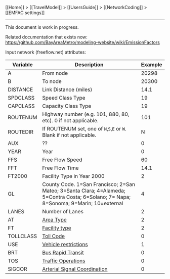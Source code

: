 [[Home]] > [[TravelModel]] > [[UsersGuide]] > [[NetworkCoding]] > [[EMFAC settings]]

***

This document is work in progress. 

Related documentation that exists now: https://github.com/BayAreaMetro/modeling-website/wiki/EmissionFactors

Input network (freeflow.net) attributes:

| Variable | Description | Example |
|----------|-------------|---------|
| A | From node | 20298 |
| B | To node | 20300 |
| DISTANCE | Link Distance (miles) | 14.1 |
| SPDCLASS | Speed Class Type | 19 |
| CAPCLASS | Capacity Class Type | 19 |
| ROUTENUM | Highway number (e.g. 101, 880, 80, etc).  0 if not applicable. | 101 |
| ROUTEDIR | If ROUTENUM set, one of `N`,`S`,`E` or `W`.  Blank if not applicable. | N |
| AUX | ?? | 0 |
| YEAR | Year | 0 |
| FFS | Free Flow Speed | 60 |
| FFT | Free Flow Time | 14.1 |
| FT2000 | Facility Type in Year 2000 | 2 |
| GL | County Code. 1=San Francisco; 2=San Mateo; 3=Santa Clara; 4=Alameda; 5=Contra Costa; 6=Solano; 7= Napa; 8=Sonoma; 9=Marin; 10=external | 4 |
| LANES | Number of Lanes | 2 |
| AT | [Area Type](https://github.com/BayAreaMetro/modeling-website/wiki/MasterNetworkLookupTables#area-type-at) | 2 |
| FT | [Facility type](https://github.com/BayAreaMetro/modeling-website/wiki/MasterNetworkLookupTables#facility-type-ft)  | 2 |
| TOLLCLASS | [Toll Code](https://github.com/BayAreaMetro/modeling-website/wiki/MasterNetworkLookupTables#toll-code-tollclass) | 0 |
| USE | [Vehicle restrictions](https://github.com/BayAreaMetro/modeling-website/wiki/MasterNetworkLookupTables#vehicle-restrictions-use) | 1 |
| BRT | [Bus Rapid Transit](https://github.com/BayAreaMetro/modeling-website/wiki/MasterNetworkLookupTables#bus-rapid-transit-brt) | 0 |
| TOS | [Traffic Operations](https://github.com/BayAreaMetro/modeling-website/wiki/MasterNetworkLookupTables#traffic-operations-tos) | 0 |
| SIGCOR | [Arterial Signal Coordination](https://github.com/BayAreaMetro/modeling-website/wiki/MasterNetworkLookupTables#arterial-signal-coordination-sigcor) | 0 |